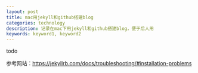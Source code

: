 ```yaml
---
layout: post
title: mac用jekyll和github搭建blog
categories: technology
description: 记录在mac下用jekyll和github搭建blog，便于后人用
keywords: keyword1, keyword2
---
```


todo

参考网站：https://jekyllrb.com/docs/troubleshooting/#installation-problems
